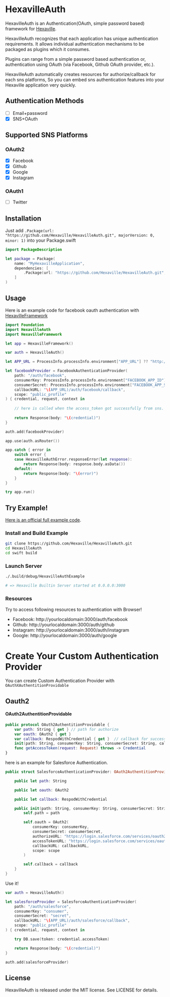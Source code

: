 # HexavilleAuth

HexavilleAuth is an Authentication(OAuth, simple password based) framework for [Hexaville](https://github.com/noppoMan/Hexaville).

HexavilleAuth recognizes that each application has unique authentication requirements. It allows individual authentication mechanisms to be packaged as plugins which it consumes.

Plugins can range from a simple password based authentication or, authentication using OAuth (via Facebook, Github OAuth provider, etc.).

HexavilleAuth automatically creates resources for authorize/callback for each sns platforms, So you can embed sns authentication features into your Hexaville application very quickly.


## Authentication Methods
* [ ] Email+password
* [x] SNS+OAuth

## Supported SNS Platforms

### OAuth2

* [x] Facebook
* [x] Github
* [x] Google
* [x] Instagram

### OAuth1
* [ ] Twitter

## Installation

Just add `.Package(url: "https://github.com/Hexaville/HexavilleAuth.git", majorVersion: 0, minor: 1)` into your Package.swift

```swift
import PackageDescription

let package = Package(
    name: "MyHexavilleApplication",
    dependencies: [
        .Package(url: "https://github.com/Hexaville/HexavilleAuth.git", majorVersion: 0, minor: 1)
    ]
)
```

## Usage

Here is an example code for facebook oauth authentication with [HexavilleFramework](https://github.com/noppoMan/HexavilleFramework)

```swift
import Foundation
import HexavilleAuth
import HexavilleFramework

let app = HexavilleFramework()

var auth = HexavilleAuth()

let APP_URL = ProcessInfo.processInfo.environment["APP_URL"] ?? "http://localhost:3000"

let facebookProvider = FacebookAuthenticationProvider(
    path: "/auth/facebook",
    consumerKey: ProcessInfo.processInfo.environment["FACEBOOK_APP_ID"] ?? "",
    consumerSecret: ProcessInfo.processInfo.environment["FACEBOOK_APP_SECRET"] ?? "",
    callbackURL: "\(APP_URL)/auth/facebook/callback",
    scope: "public_profile"
) { credential, request, context in
    
    // here is called when the access_token got successfully from sns.
    
    return Response(body: "\(credential)")
}

auth.add(facebookProvider)

app.use(auth.asRouter())

app.catch { error in
    switch error {
    case HexavilleAuthError.responseError(let response):
        return Response(body: response.body.asData())
    default:
        return Response(body: "\(error)")
    }
}

try app.run()
```

## Try Example!

[Here is an official full example code](https://github.com/Hexaville/HexavilleAuth/blob/master/Sources/HexavilleAuthExample/main.swift).

### Install and Build Example

```sh
git clone https://github.com/Hexaville/HexavilleAuth.git
cd HexavilleAuth
cd swift build
```

### Launch Server

```sh
./.build/debug/HexavilleAuthExample

# => Hexaville Builtin Server started at 0.0.0.0:3000
```

### Resources

Try to access following resources to authentication with Browser!

* Facebook: http://yourlocaldomain:3000/auth/facebook
* Github: http://yourlocaldomain:3000/auth/github
* Instagram: http://yourlocaldomain:3000/auth/instagram
* Google: http://yourlocaldomain:3000/auth/google

# Create Your Custom Authentication Provider

You can create Custom Authentication Provider with `OAuthXAuthentitionProvidable`

## Oauth2

#### OAuth2AuthentitionProvidable
```swift
public protocol OAuth2AuthentitionProvidable {
    var path: String { get } // path for authorize
    var oauth: OAuth2 { get }
    var callback: RespodWithCredential { get }  // callback for success handler
    init(path: String, consumerKey: String, consumerSecret: String, callbackURL: String, scope: String, callback: @escaping RespodWithCredential)
    func getAccessToken(request: Request) throws -> Credential
}
```

here is an example for Salesforce Authentication.

```swift
public struct SalesforceAuthenticationProvider: OAuth2AuthentitionProvidable {

    public let path: String

    public let oauth: OAuth2

    public let callback: RespodWithCredential

    public init(path: String, consumerKey: String, consumerSecret: String, callbackURL: String, scope: String, callback: @escaping RespodWithCredential) {
        self.path = path

        self.oauth = OAuth2(
            consumerKey: consumerKey,
            consumerSecret: consumerSecret,
            authorizeURL: "https://login.salesforce.com/services/oauth2/authorize",
            accessTokenURL: "https://login.salesforce.com/services/oauth2/token",
            callbackURL: callbackURL,
            scope: scope
        )

        self.callback = callback
    }
}
```

Use it!
```swift
var auth = HexavilleAuth()

let salesforceProvider = SalesforceAuthenticationProvider(
    path: "/auth/salesforce",
    consumerKey: "consumer",
    consumerSecret: "secret",
    callbackURL: "\(APP_URL)/auth/salesforce/callback",
    scope: "public_profile"
) { credential, request, context in

    try DB.save(token: credential.accessToken)

    return Response(body: "\(credential)")
}

auth.add(salesforceProvider)
```

## License

HexavilleAuth is released under the MIT license. See LICENSE for details.
